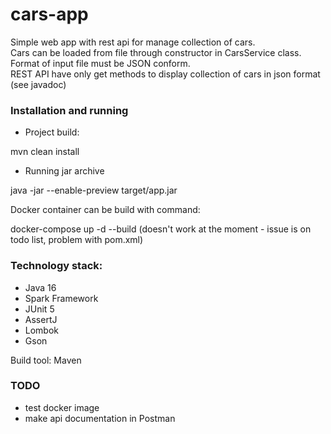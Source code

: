 # cars-app

Simple web app with rest api for manage collection of cars.  
Cars can be loaded from file through constructor in CarsService class. Format of input file must be JSON conform.   
REST API have only get methods to display collection of cars in json format (see javadoc)

### Installation and running 

- Project build:

mvn clean install

- Running jar archive 

java -jar --enable-preview target/app.jar

Docker container can be build with command:

docker-compose up -d --build (doesn't work at the moment - issue is on todo list, problem with pom.xml)


### Technology stack:

- Java 16  
- Spark Framework  
- JUnit 5  
- AssertJ  
- Lombok  
- Gson  

Build tool: Maven


### TODO

- test docker image
- make api documentation in Postman






